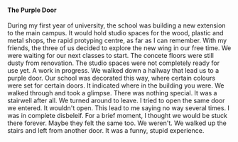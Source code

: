 #### The Purple Door
During my first year of university, the school was building a new extension to the main campus. It
would hold studio spaces for the wood, plastic and metal shops, the rapid protyping centre, as far
as I can remember. With my friends, the three of us decided to explore the new wing in our free time.
We were waiting for our next classes to start. The concete floors were still dusty from renovation. 
The studio spaces were not completely ready for use yet. A work in progress. We walked down a hallway 
that lead us to a purple door. Our school was decorated this way, where certain colours were set for 
certain doors. It indicated where in the building you were. We walked through and took a glimpse. 
There was nothing special. It was a stairwell after all. We turned around to leave. I tried to open
the same door we entered. It wouldn't open. This lead to me saying no way several times. I was in 
complete disbeleif. For a brief moment, I thought we would be stuck there forever. Maybe they felt the
same too. We weren't. We walked up the stairs and left from another door. It was a funny, stupid
experience.
